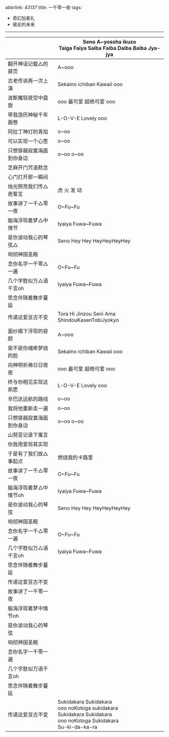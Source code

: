 abbrlink: 43137
title: 一千零一夜
tags:
  - 奇幻加冕礼
  - 彼此的未来
---
|      |Seno A~yossha ikuzo<br>Taiga Faiya Saiba Faiba Daiba Baiba Jya-jya|
|--|--|
|翻开神话记载△的扉页|A~ooo|
|古老传说再一次上演|Sekaino ichiban Kawaii ooo|
|波斯魔毯夜空中盘旋|ooo 最可爱 超绝可爱 ooo|
|带我游历神秘千年画卷|L-O-V-E Lovely ooo|
|阿拉丁神灯的青焰|o~oo|
|可以实现一个心愿|o~oo|
|只想穿越寂寞海面到你身边|o~oo o~oo|
|芝麻开门咒语默念|      |
|心门打开那一瞬间|      |
|烛光照亮我们传△奇誓言|虎 火 发 动|
|故事讲了一千△零一夜|O~Fu~Fu|
|脑海浮现着梦△中情节|Iyaiya Fuwa~Fuwa|
|是你波动我心的琴弦△|Seno Hey Hey HeyHeyHeyHey|
|响彻神国圣殿|      |
|念你名字一千零△一遍|O~Fu~Fu|
|几个字胜似万△语千言oh|Iyaiya Fuwa~Fuwa|
|思念伴随着舞步蔓延|      |
|传递这爱亘古不变|Tora Hi Jinzou Seni Ama ShindouKasenTobiJyokyo|
|      |      |
|面纱揭下浮现的容颜|A~ooo|
|是不是你魂牵梦绕的脸|Sekaino ichiban Kawaii ooo|
|向神明祈祷日日夜夜|ooo 最可爱 超绝可爱 ooo|
|终与你相见实现这夙愿|L-O-V-E Lovely ooo|
|辛巴达远航的路线|o~oo|
|我将他重新走一遍|o~oo|
|只想穿越寂寞海面到你身边|o~oo o~oo|
|山努亚记录下寓言|      |
|你我用爱将其实现|      |
|于是有了我们故△事起点|燃烧我的卡路里|
|故事讲了一千△零一夜|O~Fu~Fu|
|脑海浮现着梦△中情节oh|Iyaiya Fuwa~Fuwa|
|是你波动我心的琴弦|Seno Hey Hey HeyHeyHeyHey|
|响彻神国圣殿|      |
|念你名字一千△零一遍|O~Fu~Fu|
|几个字胜似万△语千言oh|Iyaiya Fuwa~Fuwa|
|思念伴随着舞步蔓延|      |
|传递这爱亘古不变|      |
|故事讲了一千零一夜|      |
|脑海浮现着梦中情节oh|      |
|是你波动我心的琴弦|      |
|响彻神国圣殿|      |
|念你名字一千零一遍|      |
|几个字胜似万语千言oh|      |
|思念伴随着舞步蔓延|      |
|传递这爱亘古不变|Sukidakara Sukidakara<br>ooo noKotoga sukidakara<br>Sukidakara Sukidakara<br>ooo noKotoga Sukidakara<br>Su-ki-da-ka-ra|